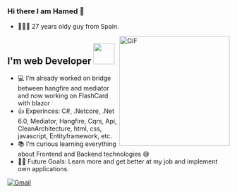### Hi there I am Hamed 👋
- 🙋🏻‍♂️ 27 years oldy guy from Spain.

<img align="right" alt="GIF" height="250px"  src="https://i.imgur.com/9wQrIbR.png" />

## I'm web Developer <img width="48px" height="48px" style="top:50px;" src="https://www.freeiconspng.com/uploads/c-logo-icon-18.png" />
- 💻 I’m already worked on bridge between hangfire and mediator and now working on FlashCard with blazor 
- 👍 Experinces: C#, .Netcore, .Net 6.0, Mediator, Hangfire, Cqrs, Api, CleanArchitecture, html, css, javascript, Entityframework, etc.
- 📚 I’m curious learning everything about Frontend and Backend technologies 😅
- 💪🏼 Future Goals: Learn more and get better at my job and implement own applications.

[![Gmail](https://freepngimg.com/download/temp_icon/66506-computer-icons-menu-client-bar-email-gmail_48x48.ico)](mailto:fttcab@gmail.com)

